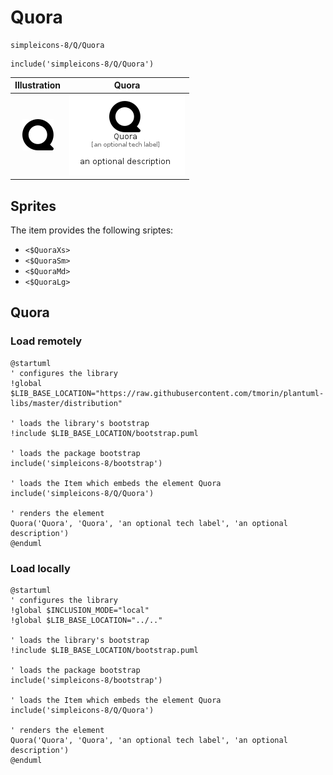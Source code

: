 # Quora


```text
simpleicons-8/Q/Quora
```

```text
include('simpleicons-8/Q/Quora')
```



| Illustration | Quora |
| :---: | :---: |
| ![illustration for Illustration](../../simpleicons-8/Q/Quora.png) | ![illustration for Quora](../../simpleicons-8/Q/Quora.Local.png) |



## Sprites
The item provides the following sriptes:

- `<$QuoraXs>`
- `<$QuoraSm>`
- `<$QuoraMd>`
- `<$QuoraLg>`





## Quora

### Load remotely
```plantuml
@startuml
' configures the library
!global $LIB_BASE_LOCATION="https://raw.githubusercontent.com/tmorin/plantuml-libs/master/distribution"

' loads the library's bootstrap
!include $LIB_BASE_LOCATION/bootstrap.puml

' loads the package bootstrap
include('simpleicons-8/bootstrap')

' loads the Item which embeds the element Quora
include('simpleicons-8/Q/Quora')

' renders the element
Quora('Quora', 'Quora', 'an optional tech label', 'an optional description')
@enduml
```

### Load locally
```plantuml
@startuml
' configures the library
!global $INCLUSION_MODE="local"
!global $LIB_BASE_LOCATION="../.."

' loads the library's bootstrap
!include $LIB_BASE_LOCATION/bootstrap.puml

' loads the package bootstrap
include('simpleicons-8/bootstrap')

' loads the Item which embeds the element Quora
include('simpleicons-8/Q/Quora')

' renders the element
Quora('Quora', 'Quora', 'an optional tech label', 'an optional description')
@enduml
```

